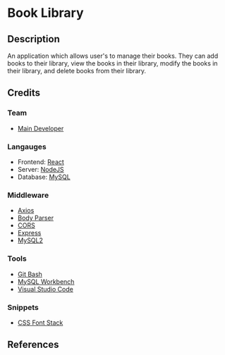 # Book Library

## Description

An application which allows user's to manage their books. They can add books to
their library, view the books in their library, modify the books in their
library, and delete books from their library.

## Credits

### Team

- [Main Developer](https://github.com/lyndonpanton)

### Langauges

- Frontend: [React](https://react.dev/)
- Server: [NodeJS](https://nodejs.org/en)
- Database: [MySQL](https://www.google.com/search?client=firefox-b-d&q=mysql)

### Middleware

- [Axios](https://www.npmjs.com/package/axios)
- [Body Parser](https://www.npmjs.com/package/body-parser)
- [CORS](https://www.npmjs.com/package/cors)
- [Express](https://www.npmjs.com/package/express)
- [MySQL2](https://www.npmjs.com/package/mysql2)

### Tools

- [Git Bash](https://git-scm.com/downloads)
- [MySQL Workbench](https://www.mysql.com/products/workbench/)
- [Visual Studio Code](https://code.visualstudio.com/)

### Snippets

- [CSS Font Stack](https://www.cssfontstack.com/)

## References
